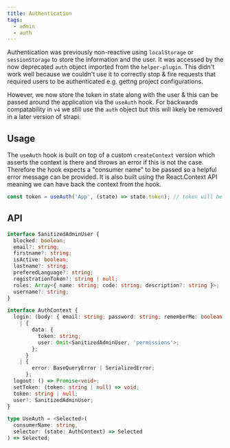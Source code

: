 ```yaml
---
title: Authentication
tags:
  - admin
  - auth
---
```


Authentication was previously non-reactive using `localStorage` or `sessionStorage` to store the information and the user. It was accessed by the now deprecated `auth` object imported from the `helper-plugin`. This didn't work well because we couldn't use it to correctly stop & fire requests that required users to be authenticated e.g. gettng project configurations.

However, we now store the token in state along with the user & this can be passed around the application via the `useAuth` hook. For backwards compatability in `v4` we still use the `auth` object but this will likely be removed in a later version of strapi.

## Usage

The `useAuth` hook is built on top of a custom `createContext` version which asserts the context is there and throws an error if this is not the case.
Therefore the hook expects a "consumer name" to be passed so a helpful error message can be provided. It is also built using the React.Context API meaning we can have back the context from the hook.

```ts
const token = useAuth('App', (state) => state.token); // token will be a string or null
```

## API

```ts
interface SanitizedAdminUser {
  blocked: boolean;
  email?: string;
  firstname?: string;
  isActive: boolean;
  lastname?: string;
  preferedLanguage?: string;
  registrationToken?: string | null;
  roles: Array<{ name: string; code: string; description?: string }>;
  username?: string;
}

interface AuthContext {
  login: (body: { email: string; password: string; rememberMe: boolean }) =>
    | {
        data: {
          token: string;
          user: Omit<SanitizedAdminUser, 'permissions'>;
        };
      }
    | {
        error: BaseQueryError | SerializedError;
      };
  logout: () => Promise<void>;
  setToken: (token: string | null) => void;
  token: string | null;
  user?: SanitizedAdminUser;
}

type UseAuth = <Selected>(
  consumerName: string,
  selector: (state: AuthContext) => Selected
) => Selected;
```
